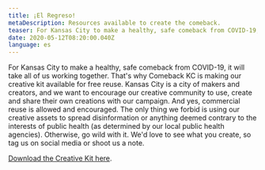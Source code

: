 ```yaml
---
title: ¡El Regreso!
metaDescription: Resources available to create the comeback.
teaser: For Kansas City to make a healthy, safe comeback from COVID-19, it will take all of us working together. That's why Comeback KC is making our creative kit available for free reuse.
date: 2020-05-12T08:20:00.040Z
language: es
---
```


For Kansas City to make a healthy, safe comeback from COVID-19, it will take all of us working together. That's why Comeback KC is making our creative kit available for free reuse. Kansas City is a city of makers and creators, and we want to encourage our creative community to use, create and share their own creations with our campaign. And yes, commercial reuse is allowed and encouraged. The only thing we forbid is using our creative assets to spread disinformation or anything deemed contrary to the interests of public health (as determined by our local public health agencies). Otherwise, go wild with it. We'd love to see what you create, so tag us on social media or shoot us a note.

[Download the Creative Kit here](/creative-assets).
